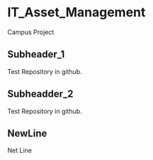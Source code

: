 # IT_Asset_Management
Campus Project

## Subheader_1
Test Repository in github.


## Subheadder_2
Test Repository in github.

## NewLine
Net Line


